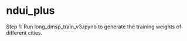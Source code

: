 # ndui_plus

Step 1: Run long_dmsp_train_v3.ipynb to generate the training weights of different cities.
